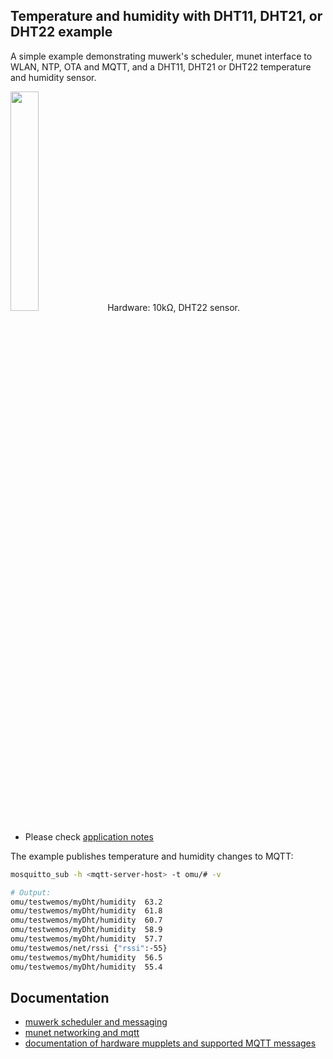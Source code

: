 ## Temperature and humidity with DHT11, DHT21, or DHT22 example

A simple example demonstrating muwerk's scheduler, munet interface to WLAN, NTP, OTA and MQTT, and a DHT11, DHT21 or DHT22 temperature and humidity sensor.

<img src="https://github.com/muwerk/mupplets/blob/master/Resources/dht.png" width="30%" height="30%">
Hardware: 10kΩ, DHT22 sensor.

* Please check [application notes](https://github.com/muwerk/mupplets#dht22-dht11-dht21-temperature-and-humidity-sensors)

The example publishes temperature and humidity changes to MQTT:

```bash
mosquitto_sub -h <mqtt-server-host> -t omu/# -v

# Output:
omu/testwemos/myDht/humidity  63.2
omu/testwemos/myDht/humidity  61.8
omu/testwemos/myDht/humidity  60.7
omu/testwemos/myDht/humidity  58.9
omu/testwemos/myDht/humidity  57.7
omu/testwemos/net/rssi {"rssi":-55}
omu/testwemos/myDht/humidity  56.5
omu/testwemos/myDht/humidity  55.4
```

## Documentation

* [muwerk scheduler and messaging](https://github.com/muwerk/muwerk)
* [munet networking and mqtt](https://github.com/muwerk/munet)
* [documentation of hardware mupplets and supported MQTT messages](https://github.com/muwerk/mupplets)
